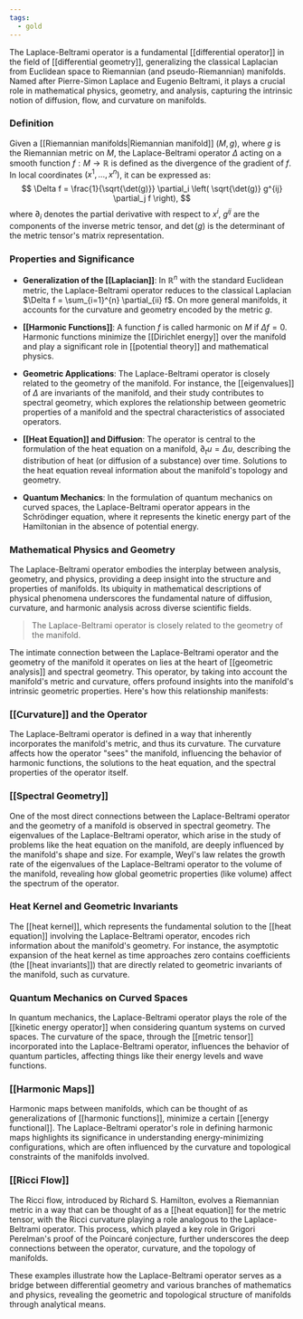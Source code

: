 ```yaml
---
tags:
  - gold
---
```


The Laplace-Beltrami operator is a fundamental [[differential operator]] in the field of [[differential geometry]], generalizing the classical Laplacian from Euclidean space to Riemannian (and pseudo-Riemannian) manifolds. Named after Pierre-Simon Laplace and Eugenio Beltrami, it plays a crucial role in mathematical physics, geometry, and analysis, capturing the intrinsic notion of diffusion, flow, and curvature on manifolds.

### Definition

Given a [[Riemannian manifolds|Riemannian manifold]] $(M, g)$, where $g$ is the Riemannian metric on $M$, the Laplace-Beltrami operator $\Delta$ acting on a smooth function $f: M \to \mathbb{R}$ is defined as the divergence of the gradient of $f$. In local coordinates $(x^1, \ldots, x^n)$, it can be expressed as:
$$
\Delta f = \frac{1}{\sqrt{\det(g)}} \partial_i \left( \sqrt{\det(g)} g^{ij} \partial_j f \right),
$$
where $\partial_i$ denotes the partial derivative with respect to $x^i$, $g^{ij}$ are the components of the inverse metric tensor, and $\det(g)$ is the determinant of the metric tensor's matrix representation.

### Properties and Significance

- **Generalization of the [[Laplacian]]**: In $\mathbb{R}^n$ with the standard Euclidean metric, the Laplace-Beltrami operator reduces to the classical Laplacian $\Delta f = \sum_{i=1}^{n} \partial_{ii} f$. On more general manifolds, it accounts for the curvature and geometry encoded by the metric $g$.

- **[[Harmonic Functions]]**: A function $f$ is called harmonic on $M$ if $\Delta f = 0$. Harmonic functions minimize the [[Dirichlet energy]] over the manifold and play a significant role in [[potential theory]] and mathematical physics.

- **Geometric Applications**: The Laplace-Beltrami operator is closely related to the geometry of the manifold. For instance, the [[eigenvalues]] of $\Delta$ are invariants of the manifold, and their study contributes to spectral geometry, which explores the relationship between geometric properties of a manifold and the spectral characteristics of associated operators.

- **[[Heat Equation]] and Diffusion**: The operator is central to the formulation of the heat equation on a manifold, $\partial_t u = \Delta u$, describing the distribution of heat (or diffusion of a substance) over time. Solutions to the heat equation reveal information about the manifold's topology and geometry.

- **Quantum Mechanics**: In the formulation of quantum mechanics on curved spaces, the Laplace-Beltrami operator appears in the Schrödinger equation, where it represents the kinetic energy part of the Hamiltonian in the absence of potential energy.

### Mathematical Physics and Geometry

The Laplace-Beltrami operator embodies the interplay between analysis, geometry, and physics, providing a deep insight into the structure and properties of manifolds. Its ubiquity in mathematical descriptions of physical phenomena underscores the fundamental nature of diffusion, curvature, and harmonic analysis across diverse scientific fields.

>The Laplace-Beltrami operator is closely related to the geometry of the manifold.

The intimate connection between the Laplace-Beltrami operator and the geometry of the manifold it operates on lies at the heart of [[geometric analysis]] and spectral geometry. This operator, by taking into account the manifold's metric and curvature, offers profound insights into the manifold's intrinsic geometric properties. Here's how this relationship manifests:

### [[Curvature]] and the Operator

The Laplace-Beltrami operator is defined in a way that inherently incorporates the manifold's metric, and thus its curvature. The curvature affects how the operator "sees" the manifold, influencing the behavior of harmonic functions, the solutions to the heat equation, and the spectral properties of the operator itself.

### [[Spectral Geometry]]

One of the most direct connections between the Laplace-Beltrami operator and the geometry of a manifold is observed in spectral geometry. The eigenvalues of the Laplace-Beltrami operator, which arise in the study of problems like the heat equation on the manifold, are deeply influenced by the manifold's shape and size. For example, Weyl's law relates the growth rate of the eigenvalues of the Laplace-Beltrami operator to the volume of the manifold, revealing how global geometric properties (like volume) affect the spectrum of the operator.

### Heat Kernel and Geometric Invariants

The [[heat kernel]], which represents the fundamental solution to the [[heat equation]] involving the Laplace-Beltrami operator, encodes rich information about the manifold's geometry. For instance, the asymptotic expansion of the heat kernel as time approaches zero contains coefficients (the [[heat invariants]]) that are directly related to geometric invariants of the manifold, such as curvature.

### Quantum Mechanics on Curved Spaces

In quantum mechanics, the Laplace-Beltrami operator plays the role of the [[kinetic energy operator]] when considering quantum systems on curved spaces. The curvature of the space, through the [[metric tensor]] incorporated into the Laplace-Beltrami operator, influences the behavior of quantum particles, affecting things like their energy levels and wave functions.

### [[Harmonic Maps]]

Harmonic maps between manifolds, which can be thought of as generalizations of [[harmonic functions]], minimize a certain [[energy functional]]. The Laplace-Beltrami operator's role in defining harmonic maps highlights its significance in understanding energy-minimizing configurations, which are often influenced by the curvature and topological constraints of the manifolds involved.

### [[Ricci Flow]]

The Ricci flow, introduced by Richard S. Hamilton, evolves a Riemannian metric in a way that can be thought of as a [[heat equation]] for the metric tensor, with the Ricci curvature playing a role analogous to the Laplace-Beltrami operator. This process, which played a key role in Grigori Perelman's proof of the Poincaré conjecture, further underscores the deep connections between the operator, curvature, and the topology of manifolds.

These examples illustrate how the Laplace-Beltrami operator serves as a bridge between differential geometry and various branches of mathematics and physics, revealing the geometric and topological structure of manifolds through analytical means.